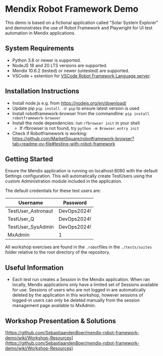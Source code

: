 # Mendix Robot Framework Demo

This demo is based on a fictional application called "Solar System Explorer" and demonstrates the use of Robot Framework and Playwright for UI test automation in Mendix applications.

## System Requirements
- Python 3.8 or newer is supported.
- NodeJS 18 and 20 LTS versions are supported.
- Mendix 10.6.2 (tested) or newer (untested) are supported.
- VSCode + extention for [VSCode Robot Framework Language server](https://marketplace.visualstudio.com/items?itemName=robocorp.robotframework-lsp).

## Installation Instructions
- Install node.js e.g. from https://nodejs.org/en/download/
- Update pip ```pip install -U pip``` to ensure latest version is used
- Install robotframework-browser from the commandline: ```pip install robotframework-browser```
- Install the node dependencies: run ```rfbrowser init``` in your shell
    - If rfbrowser is not found, try ```python -m Browser.entry init```
- Check if Robotframework is working: https://github.com/MarketSquare/robotframework-browser?tab=readme-ov-file#testing-with-robot-framework

## Getting Started
Ensure the Mendix application is running on localhost:8080 with the default Settings configuration. This will automatically create TestUsers using the custom Administration module included in the application.

The default credentials for these test users are:

Username | Password
---|---
TestUser_Astronaut | DevOps2024!
TestUser_Q | DevOps2024!
TestUser_SysAdmin | DevOps2024!
MxAdmin | 1

All workshop exercises are found in the ```.robot```files in the ```./tests/suites``` folder relative to the root directory of the repository.

## Useful Information
- Each test run creates a Session in the Mendix application. When ran locally, Mendix applications only have a limited set of Sessions available for use. Sessions of users who are not logged in are automatically deleted by the application in this workshop, however sessions of logged-in users can only be deleted manually from the session management page available to MxAdmin.

## Workshop Presentation & Solutions
[https://github.com/SebastiaandenBoer/mendix-robot-framework-demo/wiki/Workshop-Resources](https://github.com/SebastiaandenBoer/mendix-robot-framework-demo/wiki/Workshop-Resources)
